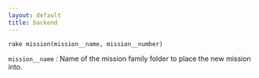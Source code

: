 ```yaml
---
layout: default
title: backend
---
```


`rake mission(mission__name, mission__number)`


`mission__name` : Name of the mission family folder to place the new mission into. 
